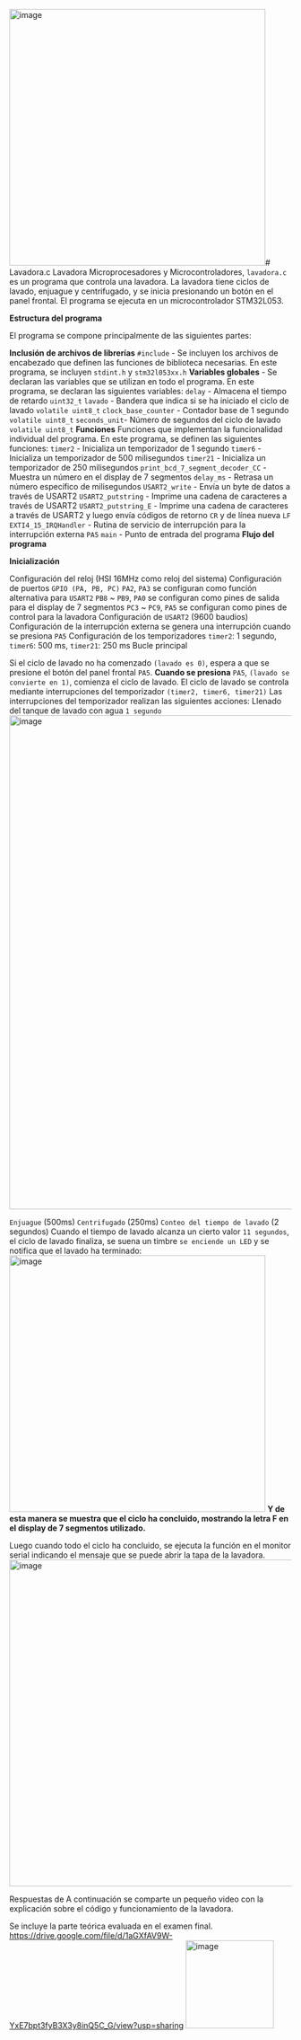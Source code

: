 <img width="457" alt="image" src="https://github.com/Vdanniella16/Lavadora.c/assets/161171728/23ae7593-d2f8-491c-b3d8-b4a64a274f34"># Lavadora.c
Lavadora Microprocesadores y Microcontroladores, 
```lavadora.c``` es un programa que controla una lavadora. La lavadora tiene ciclos de lavado, enjuague y centrifugado, y se inicia presionando un botón en el panel frontal. El programa se ejecuta en un microcontrolador STM32L053.

**Estructura del programa**

El programa se compone principalmente de las siguientes partes:

**Inclusión de archivos de librerías** ```#include``` - Se incluyen los archivos de encabezado que definen las funciones de biblioteca necesarias. En este programa, se incluyen ```stdint.h``` y ```stm32l053xx.h```
**Variables globales** - Se declaran las variables que se utilizan en todo el programa. En este programa, se declaran las siguientes variables:
```delay``` - Almacena el tiempo de retardo ```uint32_t```
```lavado``` - Bandera que indica si se ha iniciado el ciclo de lavado ```volatile uint8_t```
```clock_base_counter``` - Contador base de 1 segundo ```volatile uint8_t```
```seconds_unit```- Número de segundos del ciclo de lavado ```volatile uint8_t```
**Funciones** 
Funciones que implementan la funcionalidad individual del programa. En este programa, se definen las siguientes funciones:
```timer2``` - Inicializa un temporizador de 1 segundo
```timer6``` - Inicializa un temporizador de 500 milisegundos
```timer21``` - Inicializa un temporizador de 250 milisegundos
```print_bcd_7_segment_decoder_CC``` - Muestra un número en el display de 7 segmentos
```delay_ms``` - Retrasa un número específico de milisegundos 
```USART2_write``` - Envía un byte de datos a través de USART2 
```USART2_putstring``` - Imprime una cadena de caracteres a través de USART2
```USART2_putstring_E``` - Imprime una cadena de caracteres a través de USART2 y luego envía códigos de retorno  ```CR``` y de línea nueva ```LF```
```EXTI4_15_IRQHandler``` - Rutina de servicio de interrupción para la interrupción externa ```PA5```
```main``` - Punto de entrada del programa
**Flujo del programa**

**Inicialización**

Configuración del reloj (HSI 16MHz como reloj del sistema)
Configuración de puertos ```GPIO (PA, PB, PC)```
```PA2```, ```PA3``` se configuran como función alternativa para ```USART2```
```PB8``` ~ ```PB9```, ```PA0``` se configuran como pines de salida para el display de 7 segmentos
```PC3``` ~ ```PC9```, ```PA5``` se configuran como pines de control para la lavadora
Configuración de ```USART2``` (9600 baudios)
Configuración de la interrupción externa se genera una interrupción cuando se presiona ```PA5```
Configuración de los temporizadores ```timer2```: 1 segundo, ```timer6```: 500 ms, ```timer21```: 250 ms
Bucle principal

Si el ciclo de lavado no ha comenzado ```(lavado es 0)```, espera a que se presione el botón del panel frontal ```PA5```.
**Cuando se presiona** ```PA5```, ```(lavado se convierte en 1)```, comienza el ciclo de lavado.
El ciclo de lavado se controla mediante interrupciones del temporizador ```(timer2, timer6, timer21)```
Las interrupciones del temporizador realizan las siguientes acciones:
Llenado del tanque de lavado con agua ```1 segundo```
<img width="880" alt="image" src="https://github.com/Vdanniella16/Lavadora.c/assets/161171728/9af943bc-9245-436a-91ed-bebe28652198">

```Enjuague``` (500ms)
```Centrifugado``` (250ms)
```Conteo del tiempo de lavado``` (2 segundos)
Cuando el tiempo de lavado alcanza un cierto valor ```11 segundos```, el ciclo de lavado finaliza, se suena un timbre ```se enciende un LED``` y se notifica que el lavado ha terminado: <img width="457" alt="image" src="https://github.com/Vdanniella16/Lavadora.c/assets/161171728/d7e6486b-a555-4af6-a3c1-933b5b392c29">
**Y de esta manera se muestra que el ciclo ha concluido, mostrando la letra F en el display de 7 segmentos utilizado.**

Luego cuando todo el ciclo ha concluido, se ejecuta la función en el monitor serial indicando el mensaje que se puede abrir la tapa de la lavadora.
<img width="582" alt="image" src="https://github.com/Vdanniella16/Lavadora.c/assets/161171728/860bb599-9ae7-4758-a0a1-2581c4f187de">

Respuestas de 
A continuación se comparte un pequeño video con la explicación sobre el código y funcionamiento de la lavadora.

Se incluye la parte teórica evaluada en el examen final.
https://drive.google.com/file/d/1aGXfAV9W-YxE7bpt3fyB3X3y8inQ5C_G/view?usp=sharing 
<img width="157" alt="image" src="https://github.com/Vdanniella16/Lavadora.c/assets/161171728/1d15aed7-b84d-4100-9bfd-b07f4db155ed">



